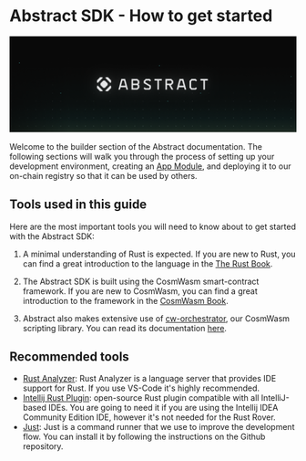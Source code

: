# Abstract SDK - How to get started

![SDK Background](../resources/abstract_platform/twitter_cover-1.png)

Welcome to the builder section of the Abstract documentation. The following sections will walk you through the process of setting up your development environment, creating an [App Module](../3_framework/6_module_types.md#apps), and deploying it to our on-chain registry so that it can be used by others.

## Tools used in this guide

Here are the most important tools you will need to know about to get started with the Abstract SDK:

1. A minimal understanding of Rust is expected. If you are new to Rust, you can find a great introduction to the language in the <a href="https://doc.rust-lang.org/book/" target="_blank">The Rust Book</a>.

2. The Abstract SDK is built using the CosmWasm smart-contract framework. If you are new to CosmWasm, you can find a great introduction to the framework in the <a href="https://book.cosmwasm.com/" target="_blank">CosmWasm Book</a>.

3. Abstract also makes extensive use of [cw-orchestrator](../1_products/1_cw_orchestrator.md), our CosmWasm scripting library. You can read its documentation <a href="https://orchestrator.abstract.money/" target="_blank">here</a>.

## Recommended tools

- <a href="https://marketplace.visualstudio.com/items?itemName=rust-lang.rust-analyzer" target="_blank">Rust Analyzer</a>: Rust Analyzer is a language server that provides IDE support for Rust. If you use VS-Code it's highly recommended.
- <a href="https://plugins.jetbrains.com/plugin/8182-rust" target="_blank">Intellij Rust Plugin</a>: open-source Rust plugin compatible with all IntelliJ-based IDEs. You are going to need it if you are using the Intellij IDEA Community Edition IDE, however it's not needed for the Rust Rover.
- <a href="https://github.com/casey/just#installation" target="_blank">Just</a>: Just is a command runner that we use to improve the development flow. You can install it by following the instructions on the Github repository.
